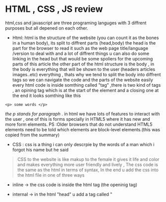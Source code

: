 # HTML , CSS , JS review  

html,css and javascript are three programing languges with 3 diffrent purposes but all depened on each other.
* Html:
html is the structure of the website (you can count it as the bones in a human body), its split to diffrent parts (head,body) the head is the part for the browser to read it  such as the web page title/language /version to deal with and a lot of diffrent things 
u can also do some linking in the head but that would be some spoliers for the upcoming parts of this article 
the other part of the html structure is the body , in the body is everything that will be shown to the user 
(headers articles images..etc) everything , thats why we tend to split the body into diffrent tags so we can navigate the code and the parts of the website easily 
every html code is inside somthing called "tag" ,there is two kind of tags , an opining tag which is at the start of the element and a closing one at the end 
it looks somthing like this 
```
<p> some words </p>
```
*the p stands for paragraph* .
in html we have lots of features to interact with the user , one of this is forms 
specially in HTML5 where it has new and more form elements.
PS :Older browsers that do not understand HTML5
elements need to be told which elements are
block-level elements.(this was copied from the summary)



* CSS : 
css is a thing i can only descrpie by the words of a man which i forgot his name but he said 
> CSS to the website is like makup to the female 
it gives it life and color and makes everything more user friendly and lively , The css code is the same as the html in terms of syntax, In the end u add the css into the html file in one of three ways 
 * inline -> the css code is inside the html tag (the openinig tag)
 * internal -> in the html "head" u add a tag called "<style>" and inside this tag u put everything u want 
 * External -> U put all of the css in an outside file and link it inside the html file (the most professional way)
css gives a lot of control over images in particular, You can change the width and length and the way the images align 
you can also save data and space and time of loading of ur site has a lot of images to make things lighter for the user by using "Image sprites"  and u can also aplly animation effects on them but thats for future lessons 

* JavaScript : 
JavaScirpt is like the nerve system in the human body (makes everything interactive), without it the body is just a big lump of meat (and bones), so thats why js is very important (they all depened on each other as i have said before). you can use js in the html file almost like you use the css,internal (preferred at the end of the body so the user can see the html/css while the js codes and resources load) using the "<script></script>" tag, external by putting the js code in a diffrent file and linking it at the bottom of the body aswell (for the same reason).
java script is dynamic programming langue that follows most of the rules that all the other langues follow when it comes to declaring variables 
```
var x= 5; 
``` 
key word / variable name / the value after the "=" sign . 
one of the difrencess in javascrip is that while other langues requier the a datatype as the inital key word (double,int,string) javascript just asks to have the word "var" at the start of declaring a variable and depening on the value it deals with the vriable 
```
var x = 5; //this is a number (dosnt matter if its intger or double they are both in this catagory)
var y= "Hello" //this is a string 
var z= 'A' //this is a character 
``` 
scripts are basiclly are means to meet and end , you dont just randomly write a script you need to determined its purpose before writing it like you want a code to type a line 5 times there is many ways to do that like putting it in a consol.log 5 times or using a for loop, There is always a better soultion ,The more u learn the better you soultion will be.
in coding we using somthing called object , basiclly for a program anything the world can be counted as an object with data realted to it and constructors to handel that said data,evem web browsers are programs built using objects, Its how they see the web pages they recive the html code then read it and if the browser has a compiler/interpreter it will render the page if it had a css file and load it for the user. 


PS:Some early examples in this book do not work with Internet Explorer 8
and earlier (but alternative code samples that work in IE8 are available to
download from http:// j avascri pt book. com) (this was copied from the book exactly the same mostly for the link).

